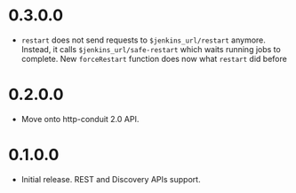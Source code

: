0.3.0.0
=======

  * `restart` does not send requests to `$jenkins_url/restart` anymore. Instead, it calls
  `$jenkins_url/safe-restart` which waits running jobs to complete. New `forceRestart` function
  does now what `restart` did before

0.2.0.0
=======

  * Move onto http-conduit 2.0 API.

0.1.0.0
=======

  * Initial release. REST and Discovery APIs support.
